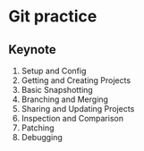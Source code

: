 # Git practice

## Keynote

1. Setup and Config
2. Getting and Creating Projects
3. Basic Snapshotting
4. Branching and Merging
5. Sharing and Updating Projects
6. Inspection and Comparison
7. Patching
8. Debugging

